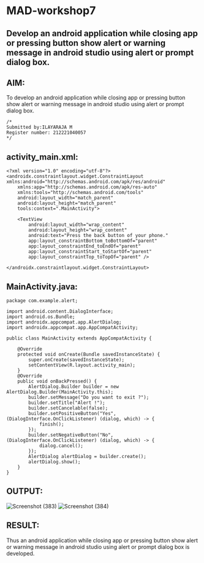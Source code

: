 # MAD-workshop7

## Develop an android application while closing app or pressing button show alert or warning message in android studio using alert or prompt dialog box.

## AIM:
To develop an android application while closing app or pressing button show alert or warning message in android studio using alert or prompt dialog box.
```
/*
Submitted by:ILAYARAJA M
Register number: 212221040057
*/
```
## activity_main.xml:
```
<?xml version="1.0" encoding="utf-8"?>
<androidx.constraintlayout.widget.ConstraintLayout xmlns:android="http://schemas.android.com/apk/res/android"
    xmlns:app="http://schemas.android.com/apk/res-auto"
    xmlns:tools="http://schemas.android.com/tools"
    android:layout_width="match_parent"
    android:layout_height="match_parent"
    tools:context=".MainActivity">

    <TextView
        android:layout_width="wrap_content"
        android:layout_height="wrap_content"
        android:text="Press the back button of your phone."
        app:layout_constraintBottom_toBottomOf="parent"
        app:layout_constraintEnd_toEndOf="parent"
        app:layout_constraintStart_toStartOf="parent"
        app:layout_constraintTop_toTopOf="parent" />

</androidx.constraintlayout.widget.ConstraintLayout>
```
## MainActivity.java:
```
package com.example.alert;

import android.content.DialogInterface;
import android.os.Bundle;
import androidx.appcompat.app.AlertDialog;
import androidx.appcompat.app.AppCompatActivity;

public class MainActivity extends AppCompatActivity {

    @Override
    protected void onCreate(Bundle savedInstanceState) {
        super.onCreate(savedInstanceState);
        setContentView(R.layout.activity_main);
    }
    @Override
    public void onBackPressed() {
        AlertDialog.Builder builder = new AlertDialog.Builder(MainActivity.this);
        builder.setMessage("Do you want to exit ?");
        builder.setTitle("Alert !");
        builder.setCancelable(false);
        builder.setPositiveButton("Yes", (DialogInterface.OnClickListener) (dialog, which) -> {
            finish();
        });
        builder.setNegativeButton("No", (DialogInterface.OnClickListener) (dialog, which) -> {
            dialog.cancel();
        });
        AlertDialog alertDialog = builder.create();
        alertDialog.show();
    }
}

```

## OUTPUT:
![Screenshot (383)](https://github.com/ashmistalin/MAD_Workshop7/assets/103128410/e8152cab-2b47-4e46-a5d8-cabc1edb1ad9)
![Screenshot (384)](https://github.com/ashmistalin/MAD_Workshop7/assets/103128410/5c664e53-cf33-4baf-838b-4ce43fc52546)


## RESULT:
Thus an android application while closing app or pressing button show alert or warning message in android studio using alert or prompt dialog box is developed.
 
